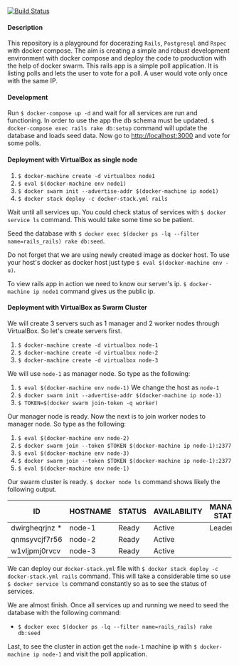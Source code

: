 [![Build Status](https://travis-ci.org/zeitnot/docker-rails.svg?branch=master)](https://travis-ci.org/zeitnot/docker-rails)

#### Description
This repository is a playground for docerazing `Rails`, `Postgresql` and `Rspec` with docker compose.
The aim is creating a simple and robust development environment with docker compose and deploy the code
to production with the help of docker swarm. This rails app is a simple poll application. It is listing polls
and lets the user to vote for a poll. A user would vote only once with the same IP. 

#### Development
Run `$ docker-compose up -d` and wait for all services are run and functioning. In order to use the app
the db schema must be updated. `$ docker-compose exec rails rake db:setup` command will update the database and loads 
seed data. Now go to [http://localhost:3000](http://localhost:3000) and vote for some polls.

#### Deployment with VirtualBox as single node
1. `$ docker-machine create -d virtualbox node1` 
2. `$ eval $(docker-machine env node1)`
3. `$ docker swarm init --advertise-addr $(docker-machine ip node1)`
4. `$ docker stack deploy -c docker-stack.yml rails`

Wait until all services up. You could check status of services with `$ docker service ls` command. This would take
some time so be patient. 

Seed the database with `$ docker exec $(docker ps -lq --filter name=rails_rails) rake db:seed`.

Do not forget that we are using newly created image as docker host. To use your host's docker
as docker host just type `$ eval $(docker-machine env -u)`.

To view rails app in action we need to know our server's ip. `$ docker-machine ip node1` command gives us the public ip. 

#### Deployment with VirtualBox as Swarm Cluster
We will create 3 servers such as 1 manager and 2 worker nodes through VirtualBox. So let's create servers first.
1. `$ docker-machine create -d virtualbox node-1` 
2. `$ docker-machine create -d virtualbox node-2`
3. `$ docker-machine create -d virtualbox node-3`

We will use `node-1` as manager node. So type as the following:
1. `$ eval $(docker-machine env node-1)` We change the host as `node-1`
2. `$ docker swarm init --advertise-addr $(docker-machine ip node-1)`
3. `$ TOKEN=$(docker swarm join-token -q worker)`

Our manager node is ready. Now the next is to join worker nodes to manager node. So type as the following:
1. `$ eval $(docker-machine env node-2)`
2. `$ docker swarm join --token $TOKEN $(docker-machine ip node-1):2377`
3. `$ eval $(docker-machine env node-3)`
4. `$ docker swarm join --token $TOKEN $(docker-machine ip node-1):2377`
5. `$ eval $(docker-machine env node-1)`

Our swarm cluster is ready. `$ docker node ls` command shows likely the following output. 

| ID                   |  HOSTNAME     |       STATUS    | AVAILABILITY | MANAGER STATUS     |   ENGINE VERSION |
| -------------------- | ------------- | --------------- | ------------ | ------------------ | ---------------- | 
| dwirgheqrjnz *       |  node-1       |       Ready     | Active       |   Leader           |   18.09.6        |
| qnmsyvcjf7r56        |  node-2       |       Ready     | Active       |                    |   18.09.6        |
| w1vljpmj0rvcv        |  node-3       |       Ready     | Active       |                    |   18.09.6        |

We can deploy our `docker-stack.yml` file with
`$ docker stack deploy -c docker-stack.yml rails` command. This will take a considerable time so use `$ docker service ls` command 
constantly so as to see the status of services.

We are almost finish. Once all services up and running we need to seed the database with the following command:
- `$ docker exec $(docker ps -lq --filter name=rails_rails) rake db:seed`

Last, to see the cluster in action get the `node-1` machine ip with `$ docker-machine ip node-1` and visit 
the poll application. 